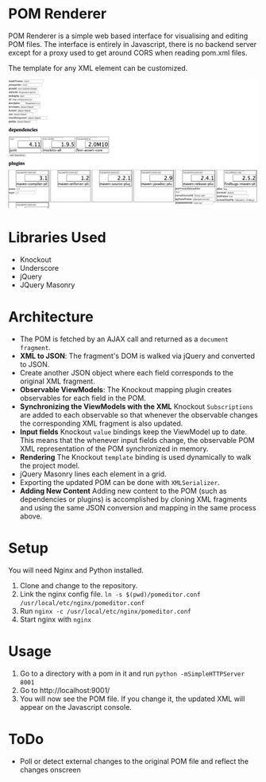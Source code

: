 POM Renderer
===

POM Renderer is a simple web based interface for visualising and editing POM files. The interface is entirely in Javascript, there is no backend server except for a proxy used to get around CORS when reading pom.xml files.

The template for any XML element can be customized.

![Dropwizard project dependencies](screenshot.png "Dropwizard project dependencies")


# Libraries Used

 * Knockout
 * Underscore
 * jQuery
 * JQuery Masonry
 
# Architecture

 * The POM is fetched by an AJAX call and returned as a `document fragment`.
 * **XML to JSON**: The fragment's DOM is walked via jQuery and converted to JSON.
 * Create another JSON object where each field corresponds to the original XML fragment.
 * **Observable ViewModels**: The Knockout mapping plugin creates observables for each field in the POM.
 * **Synchronizing the ViewModels with the XML** Knockout `Subscriptions` are added to each observable so that whenever the observable changes the corresponding XML fragment is also updated.
 * **Input fields** Knockout `value` bindings keep the ViewModel up to date. This means that the whenever input fields change, the observable POM XML representation of the POM synchronized in memory.  
 * **Rendering** The Knockout `template` binding is used dynamically to walk the project model.
 * jQuery Masonry lines each element in a grid.
 * Exporting the updated POM can be done with `XMLSerializer`.
 * **Adding New Content** Adding new content to the POM (such as dependencies or plugins) is accomplished by cloning XML fragments and using the same JSON conversion and mapping in the same process above. 
 
# Setup

You will need Nginx and Python installed.

1. Clone and change to the repository.
1. Link the nginx config file. `ln -s $(pwd)/pomeditor.conf /usr/local/etc/nginx/pomeditor.conf`
1. Run `nginx -c /usr/local/etc/nginx/pomeditor.conf`
1. Start nginx with `nginx`

# Usage

1. Go to a directory with a pom in it and run `python -mSimpleHTTPServer 8001`
2. Go to http://localhost:9001/
3. You will now see the POM file. If you change it, the updated XML will appear on the Javascript console.
 
# ToDo

* Poll or detect external changes to the original POM file and reflect the changes onscreen
